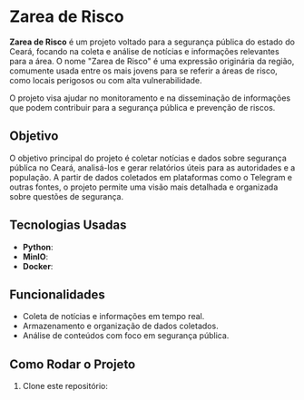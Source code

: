 # Zarea de Risco

**Zarea de Risco** é um projeto voltado para a segurança pública do estado do Ceará, focando na coleta e análise de notícias e informações relevantes para a área. O nome "Zarea de Risco" é uma expressão originária da região, comumente usada entre os mais jovens para se referir a áreas de risco, como locais perigosos ou com alta vulnerabilidade.

O projeto visa ajudar no monitoramento e na disseminação de informações que podem contribuir para a segurança pública e prevenção de riscos.

## Objetivo

O objetivo principal do projeto é coletar notícias e dados sobre segurança pública no Ceará, analisá-los e gerar relatórios úteis para as autoridades e a população. A partir de dados coletados em plataformas como o Telegram e outras fontes, o projeto permite uma visão mais detalhada e organizada sobre questões de segurança.

## Tecnologias Usadas

- **Python**: 
- **MinIO**: 
- **Docker**:
  
## Funcionalidades

- Coleta de notícias e informações em tempo real.
- Armazenamento e organização de dados coletados.
- Análise de conteúdos com foco em segurança pública.
  
## Como Rodar o Projeto

1. Clone este repositório:
